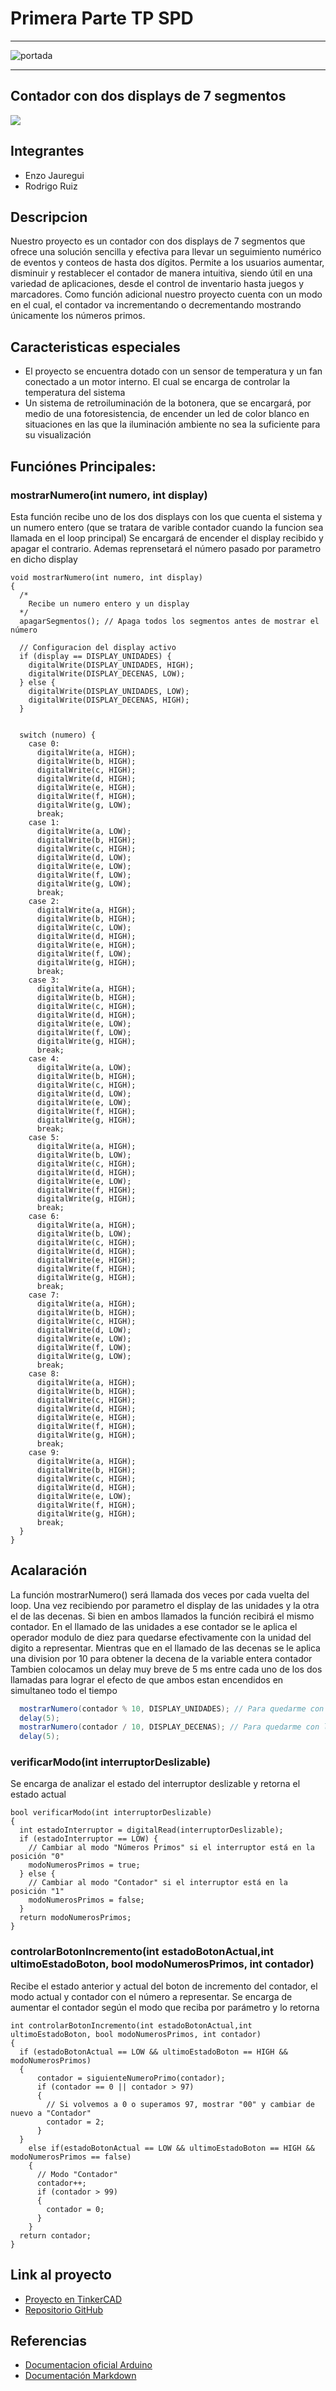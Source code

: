#    Primera Parte TP SPD
---

![portada](Imagenes/imagen_para_portadamd.jpg)

---




##    Contador con dos displays de 7 segmentos




![](https://github.com/RodrigoERuiz/TP_SPD/blob/main/Imagenes/contador_parte_%203.png)


##    Integrantes
* Enzo Jauregui
* Rodrigo Ruiz

##    Descripcion

Nuestro proyecto es un contador con dos displays de 7 segmentos que ofrece una solución sencilla y efectiva para llevar un seguimiento numérico de eventos y conteos de hasta dos dígitos. Permite a los usuarios aumentar, disminuir y restablecer el contador de manera intuitiva, siendo útil en una variedad de aplicaciones, desde el control de inventario hasta juegos y marcadores.
Como función adicional nuestro proyecto cuenta con un modo en el cual, el contador va incrementando o decrementando mostrando únicamente los números primos.

##    Caracteristicas especiales
* El proyecto se encuentra dotado con un sensor de temperatura y un fan conectado a un motor interno. El cual se encarga de controlar la temperatura del sistema
* Un sistema de retroiluminación de la botonera, que se encargará, por medio de una fotoresistencia, de encender un led de color blanco en situaciones en las que la iluminación ambiente no sea la suficiente para su visualización
##    Funciónes Principales:
###    mostrarNumero(int numero, int display) 


Esta función recibe uno de los dos displays con los que cuenta el sistema  y un numero entero (que se tratara de varible contador cuando la funcion sea llamada en el loop principal)
Se encargará de encender el display recibido y apagar el contrario. Ademas reprensetará el número pasado por parametro en dicho display
```csharp=
void mostrarNumero(int numero, int display) 
{
  /*
  	Recibe un numero entero y un display
  */
  apagarSegmentos(); // Apaga todos los segmentos antes de mostrar el número

  // Configuracion del display activo
  if (display == DISPLAY_UNIDADES) {
    digitalWrite(DISPLAY_UNIDADES, HIGH);
    digitalWrite(DISPLAY_DECENAS, LOW);
  } else {
    digitalWrite(DISPLAY_UNIDADES, LOW);
    digitalWrite(DISPLAY_DECENAS, HIGH);
  }


  switch (numero) {
    case 0:
      digitalWrite(a, HIGH);
      digitalWrite(b, HIGH);
      digitalWrite(c, HIGH);
      digitalWrite(d, HIGH);
      digitalWrite(e, HIGH);
      digitalWrite(f, HIGH);
      digitalWrite(g, LOW);
      break;
    case 1:
      digitalWrite(a, LOW);
      digitalWrite(b, HIGH);
      digitalWrite(c, HIGH);
      digitalWrite(d, LOW);
      digitalWrite(e, LOW);
      digitalWrite(f, LOW);
      digitalWrite(g, LOW);
      break;
    case 2:
      digitalWrite(a, HIGH);
      digitalWrite(b, HIGH);
      digitalWrite(c, LOW);
      digitalWrite(d, HIGH);
      digitalWrite(e, HIGH);
      digitalWrite(f, LOW);
      digitalWrite(g, HIGH);
      break;
    case 3:
      digitalWrite(a, HIGH);
      digitalWrite(b, HIGH);
      digitalWrite(c, HIGH);
      digitalWrite(d, HIGH);
      digitalWrite(e, LOW);
      digitalWrite(f, LOW);
      digitalWrite(g, HIGH);
      break;
    case 4:
      digitalWrite(a, LOW);
      digitalWrite(b, HIGH);
      digitalWrite(c, HIGH);
      digitalWrite(d, LOW);
      digitalWrite(e, LOW);
      digitalWrite(f, HIGH);
      digitalWrite(g, HIGH);
      break;
    case 5:
      digitalWrite(a, HIGH);
      digitalWrite(b, LOW);
      digitalWrite(c, HIGH);
      digitalWrite(d, HIGH);
      digitalWrite(e, LOW);
      digitalWrite(f, HIGH);
      digitalWrite(g, HIGH);
      break;
    case 6:
      digitalWrite(a, HIGH);
      digitalWrite(b, LOW);
      digitalWrite(c, HIGH);
      digitalWrite(d, HIGH);
      digitalWrite(e, HIGH);
      digitalWrite(f, HIGH);
      digitalWrite(g, HIGH);
      break;
    case 7:
      digitalWrite(a, HIGH);
      digitalWrite(b, HIGH);
      digitalWrite(c, HIGH);
      digitalWrite(d, LOW);
      digitalWrite(e, LOW);
      digitalWrite(f, LOW);
      digitalWrite(g, LOW);
      break;
    case 8:
      digitalWrite(a, HIGH);
      digitalWrite(b, HIGH);
      digitalWrite(c, HIGH);
      digitalWrite(d, HIGH);
      digitalWrite(e, HIGH);
      digitalWrite(f, HIGH);
      digitalWrite(g, HIGH);
      break;
    case 9:
      digitalWrite(a, HIGH);
      digitalWrite(b, HIGH);
      digitalWrite(c, HIGH);
      digitalWrite(d, HIGH);
      digitalWrite(e, LOW);
      digitalWrite(f, HIGH);
      digitalWrite(g, HIGH);
      break;
  }
}

```
##    Acalaración
La función mostrarNumero() será llamada dos veces por cada vuelta del loop.
Una vez recibiendo por parametro el display de las unidades y la otra el de las decenas.
Si bien en ambos llamados la función recibirá el mismo contador. En el llamado de las unidades a ese contador se le aplica el operador modulo de diez para quedarse efectivamente con la unidad del digito a representar.
Mientras que en el llamado de las decenas se le aplica una division por 10 para obtener la decena de la variable entera contador
Tambien colocamos un delay muy breve de 5 ms entre cada uno de los dos llamadas para lograr el efecto de que ambos estan encendidos en simultaneo todo el tiempo

```csharp
  mostrarNumero(contador % 10, DISPLAY_UNIDADES); // Para quedarme con la unidad
  delay(5); 
  mostrarNumero(contador / 10, DISPLAY_DECENAS); // Para quedarme con la decena
  delay(5); 
```
### verificarModo(int interruptorDeslizable)
Se encarga de analizar el estado del interruptor deslizable y retorna el estado actual
```csharp=
bool verificarModo(int interruptorDeslizable)
{
  int estadoInterruptor = digitalRead(interruptorDeslizable);
  if (estadoInterruptor == LOW) {
    // Cambiar al modo "Números Primos" si el interruptor está en la posición "0"
    modoNumerosPrimos = true;
  } else {
    // Cambiar al modo "Contador" si el interruptor está en la posición "1"
    modoNumerosPrimos = false;
  }
  return modoNumerosPrimos;
}
```
###    controlarBotonIncremento(int estadoBotonActual,int ultimoEstadoBoton, bool modoNumerosPrimos, int contador)
Recibe el estado anterior y actual del boton de incremento del contador, el modo actual y contador con el número a representar.
Se encarga de aumentar el contador según el modo que reciba por parámetro y lo retorna 

```csharp=
int controlarBotonIncremento(int estadoBotonActual,int ultimoEstadoBoton, bool modoNumerosPrimos, int contador)
{
  if (estadoBotonActual == LOW && ultimoEstadoBoton == HIGH && modoNumerosPrimos)
  {
      contador = siguienteNumeroPrimo(contador);
      if (contador == 0 || contador > 97) 
      {
        // Si volvemos a 0 o superamos 97, mostrar "00" y cambiar de nuevo a "Contador"
        contador = 2;
      }
  }
    else if(estadoBotonActual == LOW && ultimoEstadoBoton == HIGH && modoNumerosPrimos == false) 
    {
      // Modo "Contador"
      contador++;
      if (contador > 99) 
      {
        contador = 0;
      }
    }
  return contador;
}
```



##    Link al proyecto

* [Proyecto en TinkerCAD](https://www.tinkercad.com/things/jGGSoJMYPpE?sharecode=Un-QczG93LEsTBqTcjV5HK3kDNdPSzT0n9gCBV5uKzE)
* [Repositorio GitHub](https://github.com/RodrigoERuiz/TP_SPD.git)

##    Referencias
* [Documentacion oficial Arduino](https://www.arduino.cc/reference/es/)
* [Documentación Markdown](https://markdown.es/sintaxis-markdown/#linkauto)




